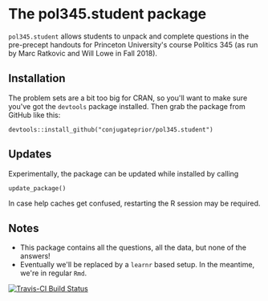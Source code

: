 # The pol345.student package

`pol345.student` allows students to unpack and complete questions
in the pre-precept handouts for Princeton University's course 
Politics 345 (as run by Marc Ratkovic and Will Lowe in Fall 2018).

## Installation

The problem sets are a bit too big for CRAN, so you'll want to
make sure you've got the `devtools` package installed.  Then grab
the package from GitHub like this:

    devtools::install_github("conjugateprior/pol345.student")

## Updates

Experimentally, the package can be updated while installed by calling 

    update_package()
    
In case help caches get confused, restarting the R session may be required.

## Notes

* This package contains all the questions, all the data, but none of the
  answers!
* Eventually we'll be replaced by a `learnr` based setup.  In the meantime,
  we're in regular `Rmd`.

[![Travis-CI Build Status](https://travis-ci.org/conjugateprior/pol345.student.svg?branch=master)](https://travis-ci.org/conjugateprior/pol345.student)
